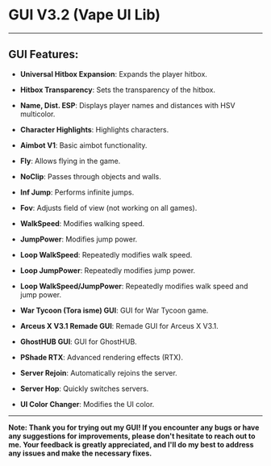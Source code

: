 # GUI V3.2 (Vape UI Lib)

---

## GUI Features:

- **Universal Hitbox Expansion**: Expands the player hitbox.

- **Hitbox Transparency**: Sets the transparency of the hitbox.

- **Name, Dist. ESP**: Displays player names and distances with HSV multicolor.

- **Character Highlights**: Highlights characters.

- **Aimbot V1**: Basic aimbot functionality.

- **Fly**: Allows flying in the game.

- **NoClip**: Passes through objects and walls.

- **Inf Jump**: Performs infinite jumps.

- **Fov**: Adjusts field of view (not working on all games).

- **WalkSpeed**: Modifies walking speed.

- **JumpPower**: Modifies jump power.

- **Loop WalkSpeed**: Repeatedly modifies walk speed.

- **Loop JumpPower**: Repeatedly modifies jump power.

- **Loop WalkSpeed/JumpPower**: Repeatedly modifies walk speed and jump power.

- **War Tycoon (Tora isme) GUI**: GUI for War Tycoon game.

- **Arceus X V3.1 Remade GUI**: Remade GUI for Arceus X V3.1.

- **GhostHUB GUI**: GUI for GhostHUB.

- **PShade RTX**: Advanced rendering effects (RTX).

- **Server Rejoin**: Automatically rejoins the server.

- **Server Hop**: Quickly switches servers.

- **UI Color Changer**: Modifies the UI color.

---

**Note: Thank you for trying out my GUI! If you encounter any bugs or have any suggestions for improvements, please don't hesitate to reach out to me. Your feedback is greatly appreciated, and I'll do my best to address any issues and make the necessary fixes.**
